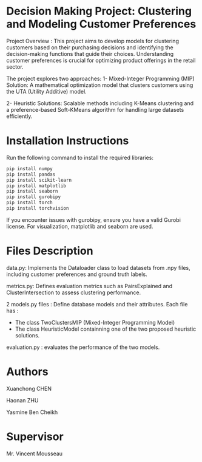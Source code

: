 # Decision Making Project: Clustering and Modeling Customer Preferences

Project Overview :
This project aims to develop models for clustering customers based on their purchasing decisions and identifying the decision-making functions that guide their choices. Understanding customer preferences is crucial for optimizing product offerings in the retail sector. 

The project explores two approaches:
1- Mixed-Integer Programming (MIP) Solution: A mathematical optimization model that clusters customers using the UTA (Utility Additive) model.

2- Heuristic Solutions: Scalable methods including K-Means clustering and a preference-based Soft-KMeans algorithm for handling large datasets efficiently.

# Installation Instructions
Run the following command to install the required libraries:
```Bash
pip install numpy
pip install pandas
pip install scikit-learn
pip install matplotlib
pip install seaborn
pip install gurobipy
pip install torch
pip install torchvision
```

If you encounter issues with gurobipy, ensure you have a valid Gurobi license.
For visualization, matplotlib and seaborn are used.

# Files Description

data.py: Implements the Dataloader class to load datasets from .npy files, including customer preferences and ground truth labels.

metrics.py: Defines evaluation metrics such as PairsExplained and ClusterIntersection to assess clustering performance.

2 models.py files : Define database models and their attributes. Each file has :
- The class TwoClustersMIP (Mixed-Integer Programming Model)
- The class HeuristicModel containning one of the two proposed heuristic solutions.


evaluation.py : evaluates the performance of the two models.

# Authors

Xuanchong CHEN

Haonan ZHU

Yasmine Ben Cheikh

# Supervisor

Mr. Vincent Mousseau
